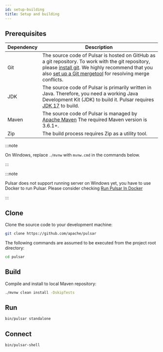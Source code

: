 ```yaml
---
id: setup-building
title: Setup and building
---
```


## Prerequisites

| Dependency | Description                                                                                                                                                                                                         |
|------------|---------------------------------------------------------------------------------------------------------------------------------------------------------------------------------------------------------------------|
| Git        | The source code of Pulsar is hosted on GitHub as a git repository. To work with the git repository, please [install git](https://git-scm.com/downloads). We highly recommend that you also [set up a Git mergetool](setup-git.md#mergetool) for resolving merge conflicts. |
| JDK        | The source code of Pulsar is primarily written in Java. Therefore, you need a working Java Development Kit (JDK) to build it. Pulsar requires [JDK 17](https://adoptium.net/temurin/releases/?version=17) to build. |
| Maven      | The source code of Pulsar is managed by [Apache Maven](https://maven.apache.org/) The required Maven version is 3.6.1+.                                                                                             |
| Zip        | The build process requires Zip as a utility tool.                                                                                                                                                                   |

:::note

On Windows, replace `./mvnw` with `mvnw.cmd` in the commands below.

:::

:::note

Pulsar does not support running server on Windows yet, you have to use Docker to run Pulsar. 
Please consider checking [Run Pulsar In Docker](https://pulsar.apache.org/docs/3.1.x/getting-started-docker/)

:::

## Clone

Clone the source code to your development machine:

```bash
git clone https://github.com/apache/pulsar
```

The following commands are assumed to be executed from the project root directory:

```bash
cd pulsar
```

## Build

Compile and install to local Maven repository:

```bash
./mvnw clean install -DskipTests
```

## Run

```bash
bin/pulsar standalone
```

## Connect

```bash
bin/pulsar-shell
```
